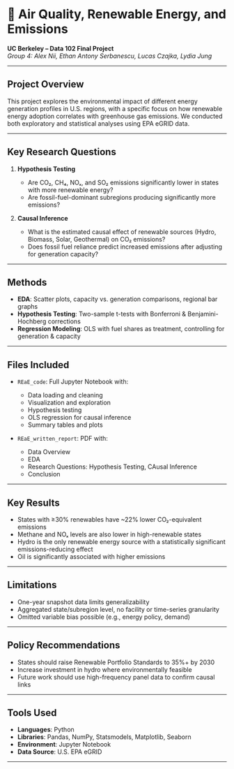 # 🌿 Air Quality, Renewable Energy, and Emissions

**UC Berkeley – Data 102 Final Project**  
_Group 4: Alex Nii, Ethan Antony Serbanescu, Lucas Czajka, Lydia Jung_

---

## Project Overview

This project explores the environmental impact of different energy generation profiles in U.S. regions, with a specific focus on how renewable energy adoption correlates with greenhouse gas emissions. We conducted both exploratory and statistical analyses using EPA eGRID data.

---

## Key Research Questions

1. **Hypothesis Testing**
   - Are CO₂, CH₄, NOₓ, and SO₂ emissions significantly lower in states with more renewable energy?
   - Are fossil-fuel-dominant subregions producing significantly more emissions?

2. **Causal Inference**
   - What is the estimated causal effect of renewable sources (Hydro, Biomass, Solar, Geothermal) on CO₂ emissions?
   - Does fossil fuel reliance predict increased emissions after adjusting for generation capacity?

---

## Methods

- **EDA**: Scatter plots, capacity vs. generation comparisons, regional bar graphs
- **Hypothesis Testing**: Two-sample t-tests with Bonferroni & Benjamini-Hochberg corrections
- **Regression Modeling**: OLS with fuel shares as treatment, controlling for generation & capacity

---

## Files Included

- `REaE_code`: Full Jupyter Notebook with:
  - Data loading and cleaning  
  - Visualization and exploration  
  - Hypothesis testing  
  - OLS regression for causal inference  
  - Summary tables and plots

- `REaE_written_report`: PDF with:
  - Data Overview
  - EDA
  - Research Questions: Hypothesis Testing, CAusal Inference
  - Conclusion

---

## Key Results

- States with ≥30% renewables have ~22% lower CO₂-equivalent emissions
- Methane and NOₓ levels are also lower in high-renewable states
- Hydro is the only renewable energy source with a statistically significant emissions-reducing effect
- Oil is significantly associated with higher emissions

---

## Limitations

- One-year snapshot data limits generalizability  
- Aggregated state/subregion level, no facility or time-series granularity  
- Omitted variable bias possible (e.g., energy policy, demand)

---

## Policy Recommendations

- States should raise Renewable Portfolio Standards to 35%+ by 2030
- Increase investment in hydro where environmentally feasible
- Future work should use high-frequency panel data to confirm causal links

---

## Tools Used

- **Languages**: Python  
- **Libraries**: Pandas, NumPy, Statsmodels, Matplotlib, Seaborn  
- **Environment**: Jupyter Notebook  
- **Data Source**: U.S. EPA eGRID

---
